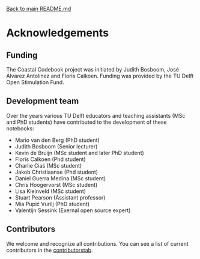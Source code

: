 [Back to main README.md](../../README.md)

Acknowledgements
=======================

## Funding

The Coastal Codebook project was initiated by Judith Bosboom, José Álvarez Antolínez and Floris Calkoen. Funding was provided by the TU Delft Open Stimulation Fund.

## Development team

Over the years various TU Delft educators and teaching assistants (MSc and PhD students) have contributed to the development of these notebooks:
- Mario van den Berg (PhD student)
- Judith Bosboom (Senior lecturer)
- Kevin de Bruijn (MSc student and later PhD student)
- Floris Calkoen (Phd student)
- Charlie Ciaś (MSc student)
- Jakob Christiaanse (Phd student)
- Daniel Guerra Medina (MSc student)
- Chris Hoogervorst (MSc student)
- Lisa Kleinveld (MSc student)
- Stuart Pearson (Assistant professor)
- Mia Pupić Vurilj (PhD student)
- Valentijn Sessink (Exernal open source expert)

## Contributors

We welcome and recognize all contributions. You can see a list of current contributors in
the [contributorstab](https://github.com/Coastal-Dynamics/CoastalCodebook/graphs/contributors).
